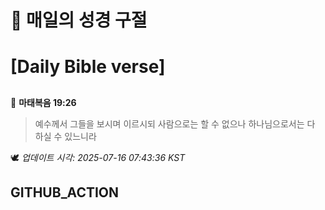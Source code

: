 # 🙏 매일의 성경 구절
# [Daily Bible verse]
##
<!-- START_BIBLE_VERSE -->
📖 **마태복음 19:26**
> 예수께서 그들을 보시며 이르시되 사람으로는 할 수 없으나 하나님으로서는 다 하실 수 있느니라

🕊️ _업데이트 시각: 2025-07-16 07:43:36 KST_
  <!-- END_BIBLE_VERSE -->
## GITHUB_ACTION
